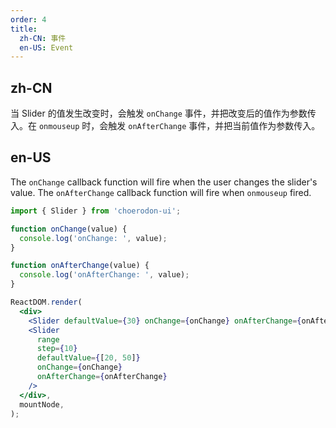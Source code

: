 ```yaml
---
order: 4
title:
  zh-CN: 事件
  en-US: Event
---
```


## zh-CN

当 Slider 的值发生改变时，会触发 `onChange` 事件，并把改变后的值作为参数传入。在 `onmouseup` 时，会触发 `onAfterChange` 事件，并把当前值作为参数传入。

## en-US

The `onChange` callback function will fire when the user changes the slider's value. The `onAfterChange` callback function will fire when `onmouseup` fired.

```jsx
import { Slider } from 'choerodon-ui';

function onChange(value) {
  console.log('onChange: ', value);
}

function onAfterChange(value) {
  console.log('onAfterChange: ', value);
}

ReactDOM.render(
  <div>
    <Slider defaultValue={30} onChange={onChange} onAfterChange={onAfterChange} />
    <Slider
      range
      step={10}
      defaultValue={[20, 50]}
      onChange={onChange}
      onAfterChange={onAfterChange}
    />
  </div>,
  mountNode,
);
```
